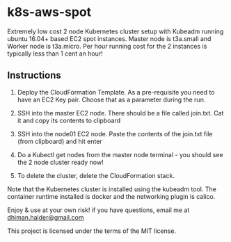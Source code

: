 # k8s-aws-spot

Extremely low cost 2 node Kubernetes cluster setup with Kubeadm running ubuntu 16.04+ based EC2 spot instances. Master node is t3a.small and Worker node is t3a.micro. Per hour running cost for the 2 instances is typically less than 1 cent an hour!

## Instructions

1. Deploy the CloudFormation Template. As a pre-requisite you need to have an EC2 Key pair. Choose that as a parameter during the run.

2. SSH into the master EC2 node. There should be a file called join.txt. Cat it and copy its contents to clipboard

3. SSH into the node01 EC2 node. Paste the contents of the join.txt file (from clipboard) and hit enter

4. Do a Kubectl get nodes from the master node terminal - you should see the 2 node cluster ready now!

5. To delete the cluster, delete the CloudFormation stack.

Note that the Kubernetes cluster is installed using the kubeadm tool. The container runtime installed is docker and the networking plugin is calico.

Enjoy & use at your own risk! if you have questions, email me at dhiman.halder@gmail.com

This project is licensed under the terms of the MIT license.
